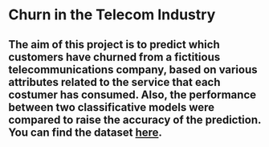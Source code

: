 # Churn in the Telecom Industry
## The aim of this project is to predict which customers have churned from a fictitious telecommunications company, based on various attributes related to the service that each costumer has consumed. Also, the performance between two classificative models were compared to raise the accuracy of the prediction. You can find the dataset [here](https://www.kaggle.com/datasets/barun2104/telecom-churn/data).

